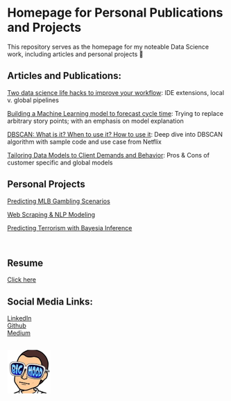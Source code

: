 # **Homepage for Personal Publications and Projects**

This repository serves as the homepage for my noteable Data Science work, including articles and personal projects 🚀


## **Articles and Publications:**

[Two data science life hacks to improve your workflow](https://insights.pinpoint.com/two-data-science-life-hacks-to-improve-your-workflow): IDE extensions, local v. global pipelines

[Building a Machine Learning model to forecast cycle time](https://insights.pinpoint.com/building-a-machine-learning-model-to-forecast-cycle-time): Trying to replace arbitrary story points; with an emphasis on model explanation

[DBSCAN: What is it? When to use it? How to use it](https://elutins.medium.com/dbscan-what-is-it-when-to-use-it-how-to-use-it-8bd506293818): Deep dive into DBSCAN algorithm with sample code and use case from Netflix

[Tailoring Data Models to Client Demands and Behavior](https://insights.pinpoint.com/tailoring-data-models-client-demands-and-behavior): 
Pros & Cons of customer specific and global models


## **Personal Projects**
[Predicting MLB Gambling Scenarios](https://github.com/elutins/Predicting-MLB-Gambling-Scenarios)

[Web Scraping & NLP Modeling](https://github.com/elutins/NLP-Indeed-Web-Scraper)

[Predicting Terrorism with Bayesia Inference](https://github.com/elutins/Predicting-Terrorism)

<br>

## **Resume**
[Click here](https://github.com/elutins/personal_homepage/blob/main/files/Resume.pdf)

## **Social Media Links:**
[LinkedIn](https://www.linkedin.com/in/elutins/)<br>
[Github](https://github.com/elutins)<br>
[Medium](https://elutins.medium.com)

<br>
<img alt="avatar" width="100" height="100" src="https://github.com/elutins/personal_homepage/blob/main/files/avatar.jpeg"/>